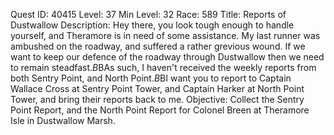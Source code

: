 Quest ID: 40415
Level: 37
Min Level: 32
Race: 589
Title: Reports of Dustwallow
Description: Hey there, you look tough enough to handle yourself, and Theramore is in need of some assistance. My last runner was ambushed on the roadway, and suffered a rather grevious wound. If we want to keep our defence of the roadway through Dustwallow then we need to remain steadfast.$B$BAs such, I haven't received the weekly reports from both Sentry Point, and North Point.$B$BI want you to report to Captain Wallace Cross at Sentry Point Tower, and Captain Harker at North Point Tower, and bring their reports back to me.
Objective: Collect the Sentry Point Report, and the North Point Report for Colonel Breen at Theramore Isle in Dustwallow Marsh.
